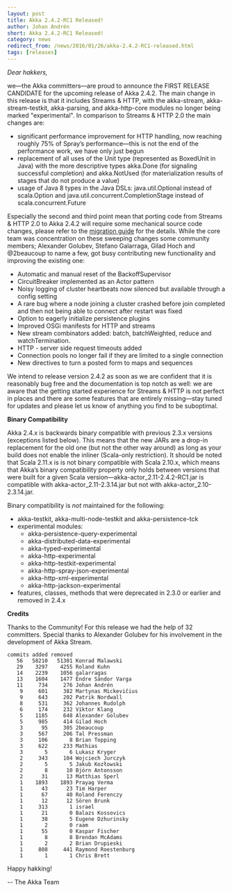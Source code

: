 ```yaml
---
layout: post
title: Akka 2.4.2-RC1 Released!
author: Johan Andrén
short: Akka 2.4.2-RC1 Released!
category: news
redirect_from: /news/2016/01/26/akka-2.4.2-RC1-released.html
tags: [releases]
---
```

*Dear hakkers,*

we—the Akka committers—are proud to announce the FIRST RELEASE CANDIDATE for the upcoming release of Akka 2.4.2. The main change in this release is that it includes Streams & HTTP, with the akka-stream, akka-stream-testkit, akka-parsing, and akka-http-core modules no longer being marked "experimental". In comparison to Streams & HTTP 2.0 the main changes are:

* significant performance improvement for HTTP handling, now reaching roughly 75% of Spray’s performance—this is not the end of the performance work, we have only just begun
* replacement of all uses of the Unit type (represented as BoxedUnit in Java) with the more descriptive types akka.Done (for signaling successful completion) and akka.NotUsed (for materialization results of stages that do not produce a value)
* usage of Java 8 types in the Java DSLs: java.util.Optional instead of scala.Option and java.util.concurrent.CompletionStage instead of scala.concurrent.Future

Especially the second and third point mean that porting code from Streams & HTTP 2.0 to Akka 2.4.2 will require some mechanical source code changes, please refer to the [migration guide](https://doc.akka.io/docs/akka/2.4/scala/stream/migration-guide-2.0-2.4-scala.html) for the details.
While the core team was concentration on these sweeping changes some community members; Alexander Golubev, Stefano Galarraga, Gilad Hoch and @2beaucoup to name a few, got busy contributing new functionality and improving the existing one:

* Automatic and manual reset of the BackoffSupervisor
* CircuitBreaker implemented as an Actor pattern
* Noisy logging of cluster heartbeats now silenced but available through a config setting
* A rare bug where a node joining a cluster crashed before join completed and then not being able to connect after restart was fixed
* Option to eagerly initialize persistence plugins
* Improved OSGi manifests for HTTP and streams
* New stream combinators added: batch, batchWeighted, reduce and watchTermination. 
* HTTP - server side request timeouts added
* Connection pools no longer fail if they are limited to a single connection
* New directives to turn a posted form to maps and sequences

We intend to release version 2.4.2 as soon as we are confident that it is reasonably bug free and the documentation is top notch as well: we are aware that the getting started experience for Streams & HTTP is not perfect in places and there are some features that are entirely missing—stay tuned for updates and please let us know of anything you find to be suboptimal.

**Binary Compatibility**

Akka 2.4.x is backwards binary compatible with previous 2.3.x versions (exceptions listed below). This means that the new JARs are a drop-in replacement for the old one (but not the other way around) as long as your build does not enable the inliner (Scala-only restriction). It should be noted that Scala 2.11.x is is not binary compatible with Scala 2.10.x, which means that Akka’s binary compatibility property only holds between versions that were built for a given Scala version—akka-actor_2.11-2.4.2-RC1.jar is compatible with akka-actor_2.11-2.3.14.jar but not with akka-actor_2.10-2.3.14.jar.

Binary compatibility is *not* maintained for the following:

* akka-testkit, akka-multi-node-testkit and akka-persistence-tck
* experimental modules:
    * akka-persistence-query-experimental
    * akka-distributed-data-experimental
    * akka-typed-experimental
    * akka-http-experimental
    * akka-http-testkit-experimental
    * akka-http-spray-json-experimental
    * akka-http-xml-experimental
    * akka-http-jackson-experimental
* features, classes, methods that were deprecated in 2.3.0 or earlier and removed in 2.4.x

**Credits**

Thanks to the Community! For this release we had the help of 32 committers. Special thanks to Alexander Golubev for his involvement in the development of Akka Stream.

    commits added removed
       56   58210   51301 Konrad Malawski
       29    3297    4255 Roland Kuhn
       14    2239    1056 galarragas
       13    1604    1477 Endre Sándor Varga
       11     734     276 Johan Andrén
        9     601     382 Martynas Mickevičius
        9     643     202 Patrik Nordwall
        8     531     362 Johannes Rudolph
        6     174     232 Viktor Klang
        5    1185     648 Alexander Golubev
        5     985     414 Gilad Hoch
        3      95     305 2beaucoup
        3     567     206 Tal Pressman
        3     106       8 Brian Topping
        3     622     233 Mathias
        3       5       6 Lukasz Kryger
        2     343     104 Wojciech Jurczyk
        2       5       5 Jakub Kozłowski
        2       8      10 Björn Antonsson
        2      31      13 Matthias Sperl
        1    1893    1893 Prayag Verma
        1      43      23 Tim Harper
        1      67      40 Roland Ferenczy
        1      12      12 Sören Brunk
        1     313       1 israel
        1      21       0 Balazs Kossovics
        1      38       5 Eugene Dzhurinsky
        1       2       0 raam
        1      55       0 Kaspar Fischer
        1       8       8 Brendan McAdams
        1       2       2 Brian Drupieski
        1     808     441 Raymond Roestenburg
        1       1       1 Chris Brett

Happy hakking!

-- The Akka Team
